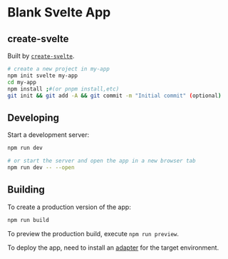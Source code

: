 # Blank Svelte App

## create-svelte

Built by [`create-svelte`](https://github.com/sveltejs/kit/tree/master/packages/create-svelte).

```bash
# create a new project in my-app
npm init svelte my-app
cd my-app
npm install ;#(or pnpm install,etc)
git init && git add -A && git commit -m "Initial commit" (optional)
```

## Developing

Start a development server:

```bash
npm run dev

# or start the server and open the app in a new browser tab
npm run dev -- --open
```

## Building

To create a production version of the app:

```bash
npm run build
```

To preview the production build, execute `npm run preview`.

To deploy the app, need to install an [adapter](https://kit.svelte.dev/docs/adapters) for the target environment.
